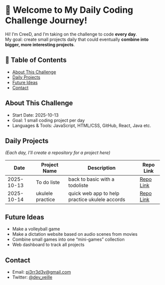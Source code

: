 # 👋 Welcome to My Daily Coding Challenge Journey!

Hi! I’m CreeD, and I’m taking on the challenge to code **every day**.  
My goal: create small projects daily that could eventually **combine into bigger, more interesting projects**.  

## 📖 Table of Contents
- [About This Challenge](#about-this-challenge)
- [Daily Projects](#daily-projects)
- [Future Ideas](#future-ideas)
- [Contact](#contact)

## About This Challenge
- Start Date: 2025-10-13  
- Goal: 1 small coding project per day  
- Languages & Tools: JavaScript, HTML/CSS, GitHub, React, Java etc.

## Daily Projects
*(Each day, I’ll create a repository for a project here)*

| Date       | Project Name | Description | Repo Link |
|-----------|--------------|------------|-----------|
| 2025-10-13 | To do liste | back to basic with a todoliste | [Repo Link](https://github.com/GitDailyChallenge/GitDailyN1---13_10_2025) |
| 2025-10-14 | ukulele practice | quick web app to help practice ukulele accords | [Repo Link](https://github.com/GitDailyChallenge/GitDailyN2---14_10_2025) |



## Future Ideas
- Make a volleyball game
- Make a dictation website based on audio scenes from movies
- Combine small games into one “mini-games” collection  
- Web dashboard to track all projects

## Contact
- Email: pi3rr3d3v@gmail.com  
- Twitter: [@dev_veille](https://x.com/dev_veille)
